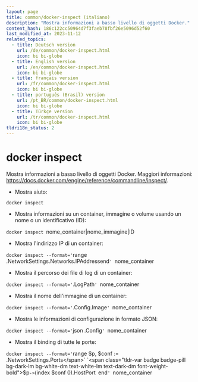 ```yaml
---
layout: page
title: common/docker-inspect (italiano)
description: "Mostra informazioni a basso livello di oggetti Docker."
content_hash: 186c122cc50964d7f3faeb78fbf26e5096d52f60
last_modified_at: 2023-11-12
related_topics:
  - title: Deutsch version
    url: /de/common/docker-inspect.html
    icon: bi bi-globe
  - title: English version
    url: /en/common/docker-inspect.html
    icon: bi bi-globe
  - title: français version
    url: /fr/common/docker-inspect.html
    icon: bi bi-globe
  - title: português (Brasil) version
    url: /pt_BR/common/docker-inspect.html
    icon: bi bi-globe
  - title: Türkçe version
    url: /tr/common/docker-inspect.html
    icon: bi bi-globe
tldri18n_status: 2
---
```

# docker inspect

Mostra informazioni a basso livello di oggetti Docker.
Maggiori informazioni: <https://docs.docker.com/engine/reference/commandline/inspect/>.

- Mostra aiuto:

`docker inspect`

- Mostra informazioni su un container, immagine o volume usando un nome o un identificativo (ID):

`docker inspect `<span class="tldr-var badge badge-pill bg-dark-lm bg-white-dm text-white-lm text-dark-dm font-weight-bold">nome_container|nome_immagine|ID</span>

- Mostra l'indirizzo IP di un container:

`docker inspect --format='`<span class="tldr-var badge badge-pill bg-dark-lm bg-white-dm text-white-lm text-dark-dm font-weight-bold">range .NetworkSettings.Networks</span><span class="tldr-var badge badge-pill bg-dark-lm bg-white-dm text-white-lm text-dark-dm font-weight-bold">.IPAddress</span><span class="tldr-var badge badge-pill bg-dark-lm bg-white-dm text-white-lm text-dark-dm font-weight-bold">end</span>`' `<span class="tldr-var badge badge-pill bg-dark-lm bg-white-dm text-white-lm text-dark-dm font-weight-bold">nome_container</span>

- Mostra il percorso dei file di log di un container:

`docker inspect --format='`<span class="tldr-var badge badge-pill bg-dark-lm bg-white-dm text-white-lm text-dark-dm font-weight-bold">.LogPath</span>`' `<span class="tldr-var badge badge-pill bg-dark-lm bg-white-dm text-white-lm text-dark-dm font-weight-bold">nome_container</span>

- Mostra il nome dell'immagine di un container:

`docker inspect --format='`<span class="tldr-var badge badge-pill bg-dark-lm bg-white-dm text-white-lm text-dark-dm font-weight-bold">.Config.Image</span>`' `<span class="tldr-var badge badge-pill bg-dark-lm bg-white-dm text-white-lm text-dark-dm font-weight-bold">nome_container</span>

- Mostra le informazioni di configurazione in formato JSON:

`docker inspect --format='`<span class="tldr-var badge badge-pill bg-dark-lm bg-white-dm text-white-lm text-dark-dm font-weight-bold">json .Config</span>`' `<span class="tldr-var badge badge-pill bg-dark-lm bg-white-dm text-white-lm text-dark-dm font-weight-bold">nome_container</span>

- Mostra il binding di tutte le porte:

`docker inspect --format='`<span class="tldr-var badge badge-pill bg-dark-lm bg-white-dm text-white-lm text-dark-dm font-weight-bold">range $p, $conf := .NetworkSettings.Ports</span>` `<span class="tldr-var badge badge-pill bg-dark-lm bg-white-dm text-white-lm text-dark-dm font-weight-bold">$p</span>` -> `<span class="tldr-var badge badge-pill bg-dark-lm bg-white-dm text-white-lm text-dark-dm font-weight-bold">(index $conf 0).HostPort</span>` `<span class="tldr-var badge badge-pill bg-dark-lm bg-white-dm text-white-lm text-dark-dm font-weight-bold">end</span>`' `<span class="tldr-var badge badge-pill bg-dark-lm bg-white-dm text-white-lm text-dark-dm font-weight-bold">nome_container</span>
